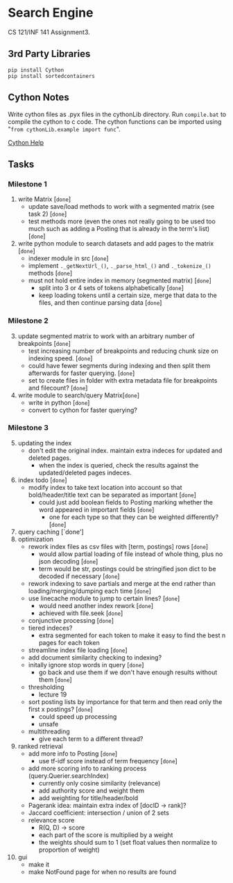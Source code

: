 # Search Engine
CS 121/INF 141 Assignment3.

## 3rd Party Libraries
`pip install Cython` \
`pip install sortedcontainers`

## Cython Notes
Write cython files as .pyx files in the cythonLib directory. Run `compile.bat` to compile the cython to c code. The cython functions can be imported using "`from cythonLib.example import func`".

[Cython Help](https://cython.readthedocs.io/en/latest/src/userguide/language_basics.html)

## Tasks
### Milestone 1

1. write Matrix [`done`]
    - update save/load methods to work with a segmented matrix (see task 2) [`done`]
    - test methods more (even the ones not really going to be used too much such as adding a Posting that is already in the term's list) [`done`]
2. write python module to search datasets and add pages to the matrix [`done`]
    - indexer module in src [`done`]
    - implement `._getNextUrl_()`, `._parse_html_()` and `._tokenize_()` methods [`done`]
    - must not hold entire index in memory (segmented matrix) [`done`]
        - split into 3 or 4 sets of tokens alphabetically [`done`]
        - keep loading tokens until a certain size, merge that data to the files, and then continue parsing data [`done`]

### Milestone 2

3. update segmented matrix to work with an arbitrary number of breakpoints [`done`]
    - test increasing number of breakpoints and reducing chunk size on indexing speed. [`done`]
    - could have fewer segments during indexing and then split them afterwards for faster querying. [`done`]
    - set to create files in folder with extra metadata file for breakpoints and filecount? [`done`]
4. write module to search/query Matrix[`done`]
    - write in python [`done`]
    - convert to cython for faster querying?

### Milestone 3

5. updating the index
    - don't edit the original index. maintain extra indeces for updated and deleted pages.
        - when the index is queried, check the results against the updated/deleted pages indeces.
6. index todo [`done`]
    - modify index to take text location into account so that bold/header/title text can be separated as important [`done`]
        - could just add boolean fields to Posting marking whether the word appeared in important fields [`done`]
            - one for each type so that they can be weighted differently? [`done`]
7. query caching [`done']
8. optimization
    - rework index files as csv files with [term, postings] rows [`done`]
        - would allow partial loading of file instead of whole thing, plus no json decoding [`done`]
        - term would be str, postings could be stringified json dict to be decoded if necessary [`done`]
    - rework indexing to save partials and merge at the end rather than loading/merging/dumping each time [`done`]
    - use linecache module to jump to certain lines? [`done`]
        - would need another index rework [`done`]
        - achieved with file.seek [`done`]
    - conjunctive processing [`done`]
    - tiered indeces?
        - extra segmented for each token to make it easy to find the best n pages for each token
    - streamline index file loading [`done`]
    - add document similarity checking to indexing?
    - initally ignore stop words in query [`done`]
        - go back and use them if we don't have enough results without them [`done`]
    - thresholding
        - lecture 19
    - sort posting lists by importance for that term and then read only the first x postings? [`done`]
        - could speed up processing
        - unsafe
    - multithreading
        - give each term to a different thread?
9. ranked retrieval
    - add more info to Posting [`done`]
        - use tf-idf score instead of term frequency [`done`]
    - add more scoring info to ranking process (query.Querier.searchIndex)
        - currently only cosine similarity (relevance)
        - add authority score and weight them
        - add weighting for title/header/bold
    - Pagerank idea: maintain extra index of [docID -> rank]?
    - Jaccard coefficient: intersection / union of 2 sets
    - relevance score
        - R(Q, D) -> score
        - each part of the score is multiplied by a weight
        - the weights should sum to 1 (set float values then normalize to proportion of weight)
10. gui
    - make it
    - make NotFound page for when no results are found